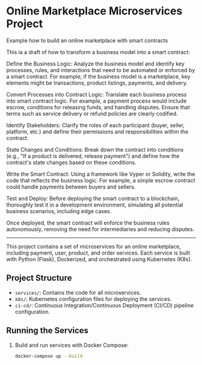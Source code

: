 # Online Marketplace Microservices Project

Example how to build an online marketplace with smart contracts

This ia a draft of how to transform a business model into a smart contract:

Define the Business Logic: Analyze the business model and identify key processes, rules, and interactions that need to be automated or enforced by a smart contract. For example, if the business model is a marketplace, key elements might be transactions, product listings, payments, and delivery.

Convert Processes into Contract Logic: Translate each business process into smart contract logic. For example, a payment process would include escrow, conditions for releasing funds, and handling disputes. Ensure that terms such as service delivery or refund policies are clearly codified.

Identify Stakeholders: Clarify the roles of each participant (buyer, seller, platform, etc.) and define their permissions and responsibilities within the contract.

State Changes and Conditions: Break down the contract into conditions (e.g., "If a product is delivered, release payment") and define how the contract's state changes based on these conditions.

Write the Smart Contract: Using a framework like Vyper or Solidity, write the code that reflects the business logic. For example, a simple escrow contract could handle payments between buyers and sellers.

Test and Deploy: Before deploying the smart contract to a blockchain, thoroughly test it in a development environment, simulating all potential business scenarios, including edge cases.

Once deployed, the smart contract will enforce the business rules autonomously, removing the need for intermediaries and reducing disputes.

--------------------------------------------------------------

This project contains a set of microservices for an online marketplace, including payment, user, product, and order services. Each service is built with Python (Flask), Dockerized, and orchestrated using Kubernetes (K8s).

## Project Structure
- `services/`: Contains the code for all microservices.
- `k8s/`: Kubernetes configuration files for deploying the services.
- `ci-cd/`: Continuous Integration/Continuous Deployment (CI/CD) pipeline configuration.

## Running the Services

1. Build and run services with Docker Compose:
   ```bash
   docker-compose up --build


